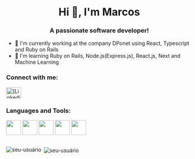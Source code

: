 <h1 align="center">Hi 👋, I'm Marcos</h1>
<h3 align="center">A passionate software developer!</h3>

- 🔭 I'm currently working at the company DPonet using React, Typescript and Ruby on Rails
- 🌱 I'm learning Ruby on Rails, Node.js(Express.js), React.js, Next and Machine Learning

<h3 align="left">Connect with me:</h3>
<p align="left">
<a href="https://www.linkedin.com/in/marcos-e-s-henke/" target="blank"><img align="center" src="https://cdn.jsdelivr.net/gh/devicons/devicon@latest/icons/linkedin/linkedin-original.svg"
 alt="[Linkedin]" height="30" width="40" /></a>
</p>

<h3 align="left">Languages ​​and Tools:</h3>
<div style="disply: inline-block;">
  <img align="center" width="40px" src="https://cdn.jsdelivr.net/gh/devicons/devicon@latest/icons/react/react-original.svg" />
  <img align="center"width="40px" src="https://cdn.jsdelivr.net/gh/devicons/devicon@latest/icons/rails/rails-plain-wordmark.svg" />  
  <img align="center"width="40px" src="https://cdn.jsdelivr.net/gh/devicons/devicon@latest/icons/typescript/typescript-original.svg" />  
  <img align="center"width="40px" src="https://cdn.jsdelivr.net/gh/devicons/devicon@latest/icons/javascript/javascript-original.svg" />   
  <img align="center"width="40px" src="https://cdn.jsdelivr.net/gh/devicons/devicon@latest/icons/ruby/ruby-original.svg" />          
</div>
</br> 

<p><img align="left" src="https://github-readme-stats.vercel.app/api/top-langs?username=marcoshenke&show_icons=true&locale=en&layout=compact" alt="seu-usuário" /></p>

<p>&nbsp;<img align="center" src="https://github-readme-stats.vercel.app/api?username=marcoshenke&show_icons=true&locale=en" alt="seu-usuário" /></p>
